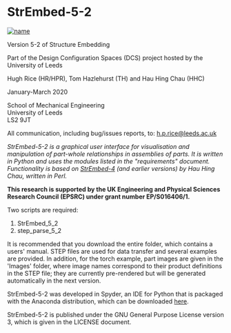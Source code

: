 # StrEmbed-5-2

[![name](https://zenodo.org/badge/248017839.svg)](http://doi.org/10.5281/zenodo.4555834)

Version 5-2 of Structure Embedding

Part of the Design Configuration Spaces (DCS) project hosted by the University of Leeds

Hugh Rice (HR/HPR), Tom Hazlehurst (TH) and Hau Hing Chau (HHC)

January-March 2020

School of Mechanical Engineering  
University of Leeds  
LS2 9JT

All communication, including bug/issues reports, to: h.p.rice@leeds.ac.uk

<i> StrEmbed-5-2 is a graphical user interface for visualisation and manipulation of part-whole relationships in assemblies of parts. It is written in Python and uses the modules listed in the "requirements" document. Functionality is based on [StrEmbed-4](https://github.com/hhchau/StrEmbed-4) (and earlier versions) by Hau Hing Chau, written in Perl.</i>  

<b>This research is supported by the UK Engineering and Physical Sciences Research Council (EPSRC) under grant number EP/S016406/1.</b>

Two scripts are required:
1. StrEmbed_5_2
2. step_parse_5_2

It is recommended that you download the entire folder, which contains a users' manual. STEP files are used for data transfer and several examples are provided. In addition, for the torch example, part images are given in the 'Images' folder, where image names correspond to their product definitions in the STEP file; they are currently pre-rendered but will be generated automatically in the next version.

StrEmbed-5-2 was developed in Spyder, an IDE for Python that is packaged with the Anaconda distribution, which can be downloaded [here](https://www.anaconda.com/distribution/).

StrEmbed-5-2 is published under the GNU General Purpose License version 3, which is given in the LICENSE document.
